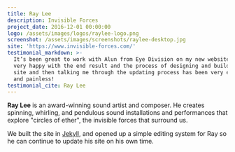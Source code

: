 ```yaml
---
title: Ray Lee
description: Invisible Forces
project_date: 2016-12-01 00:00:00
logo: /assets/images/logos/raylee-logo.png
screenshot: /assets/images/screenshots/raylee-desktop.jpg
site: 'https://www.invisible-forces.com/'
testimonial_markdown: >-
  It’s been great to work with Alun from Eye Division on my new website. I’m
  very happy with the end result and the process of designing and building the
  site and then talking me through the updating process has been very efficient
  and painless!
testimonial_cite: Ray Lee
---
```


**Ray Lee** is an award-winning sound artist and composer. He creates spinning, whirling, and pendulous sound installations and performances that explore "circles of ether", the invisible forces that surround us.  

We built the site in [Jekyll](https://jekyllrb.com/), and opened up a simple editing system for Ray so he can continue to update his site on his own time.


